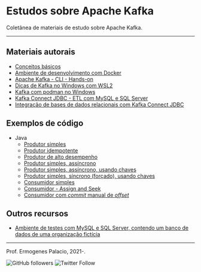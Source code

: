 # Estudos sobre Apache Kafka

Coletânea de materiais de estudo sobre Apache Kafka.

---

## Materiais autorais

- [Conceitos básicos](artigos/conceitos-basicos.md)
- [Ambiente de desenvolvimento com Docker](artigos/ambiente-de-desenvolvimento-com-docker.md)
- [Apache Kafka - CLI - Hands-on](artigos/apache-kafka-cli-hands-on.md)
- [Dicas de Kafka no Windows com WSL2](artigos/dicas-de-kafka-no-windows-com-wsl2.md)
- [Kafka com podman no Windows](artigos/kafka-com-podman-no-windows.md)
- [Kafka Connect JDBC - ETL com MySQL e SQL Server](artigos/kafka-connect-jdbc-etl-com-mysql-e-sqlserver.md)
- [Integração de bases de dados relacionais com Kafka Connect JDBC](artigos/integracao-de-bases-de-dados-relacionais-com-kafka-connect-jdbc.md)

## Exemplos de código

- Java
  - [Produtor simples](https://github.com/ermogenes/kafka-producer-java-hello-world)
  - [Produtor idempotente](https://github.com/ermogenes/kafka-producer-java-hello-world-idempotent)
  - [Produtor de alto desempenho](https://github.com/ermogenes/kafka-producer-java-hello-world-high-throughput)
  - [Produtor simples, assíncrono](https://github.com/ermogenes/kafka-producer-java-hello-world-async)
  - [Produtor simples, assíncrono, usando chaves](https://github.com/ermogenes/kafka-producer-java-hello-world-async-with-keys)
  - [Produtor simples, síncrono (forçado), usando chaves](https://github.com/ermogenes/kafka-producer-java-hello-world-forced-sync-with-keys)
  - [Consumidor simples](https://github.com/ermogenes/kafka-consumer-java-hello-world)
  - [Consumidor - Assign and Seek](https://github.com/ermogenes/kafka-consumer-java-hello-world-assign-seek)
  - [Consumidor com _commit_ manual de _offset_](https://github.com/ermogenes/kafka-consumer-java-hello-world-manual-commit)

## Outros recursos

- [Ambiente de testes com MySQL e SQL Server, contendo um banco de dados de uma organização fictícia](https://github.com/ermogenes/organizacao-db)

---

Prof. Ermogenes Palacio, 2021-.

![GitHub followers](https://img.shields.io/github/followers/ermogenes?label=seguidores&style=social)
![Twitter Follow](https://img.shields.io/twitter/follow/ermogenes?style=social)
